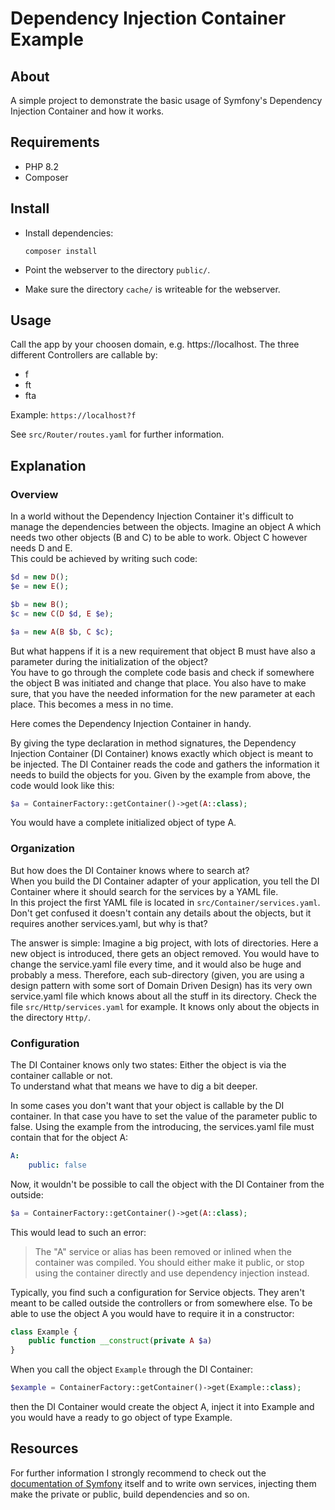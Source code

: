 # Dependency Injection Container Example

## About
A simple project to demonstrate the basic usage of Symfony's Dependency Injection Container and how it works.

## Requirements
- PHP 8.2
- Composer

## Install
- Install dependencies:
  ```
  composer install
  ```

- Point the webserver to the directory `public/`.
- Make sure the directory `cache/` is writeable for the webserver.

## Usage
Call the app by your choosen domain, e.g. https://localhost.
The three different Controllers are callable by:
- f
- ft
- fta
 
Example: `https://localhost?f`

See `src/Router/routes.yaml` for further information.

## Explanation
### Overview
In a world without the Dependency Injection Container it's difficult to manage the dependencies between the objects.
Imagine an object A which needs two other objects (B and C) to be able to work. Object C however needs D and E.  
This could be achieved by writing such code:
```php
$d = new D();
$e = new E();

$b = new B();
$c = new C(D $d, E $e);

$a = new A(B $b, C $c);
```
But what happens if it is a new requirement that object B must have also a parameter during the initialization of the object?  
You have to go through the complete code basis and check if somewhere the object B was initiated and change that place. 
You also have to make sure,
that you have the needed information for the new parameter at each place. This becomes a mess in no time.  
  
Here comes the Dependency Injection Container in handy.
  
By giving the type declaration in method signatures, the Dependency Injection Container (DI Container) knows exactly 
which object is meant to be injected.
The DI Container reads the code and gathers the information it needs to build the objects for you. Given by the example 
from above, the code would look like this:
```php
$a = ContainerFactory::getContainer()->get(A::class);
```
You would have a complete initialized object of type A. 

### Organization
But how does the DI Container knows where to search at?  
When you build the DI Container adapter of your application, you tell the DI Container where it should search for the services by a YAML file.  
In this project the first YAML file is located in `src/Container/services.yaml`. Don't get confused it doesn't contain
any details about the objects, but it requires another services.yaml, but why is that?  
  
The answer is simple: Imagine a big project, with lots of directories. Here a new object is introduced, there gets an 
object removed. You would have to change the service.yaml file every time, and it would also be huge and probably a mess.
Therefore, each sub-directory (given, you are using a design pattern with some sort of Domain Driven Design) has its very 
own service.yaml file which knows about all the stuff in its directory. Check the file `src/Http/services.yaml` for example. 
It knows only about the objects in the directory `Http/`.

### Configuration
The DI Container knows only two states: Either the object is via the container callable or not.  
To understand what that means we have to dig a bit deeper.   

In some cases you don't want that your object is callable by the DI container. In that case
you have to set the value of the parameter public to false. Using the example from the introducing, the services.yaml file must contain that for
the object A:
```yaml
A:
    public: false
```
Now, it wouldn't be possible to call the object with the DI Container from the outside:
```php
$a = ContainerFactory::getContainer()->get(A::class);
```
This would lead to such an error: 
> The "A" service or alias has been removed or inlined when the container was compiled. You should either make it public, or stop using the container directly and use dependency injection instead.
 
Typically, you find such a configuration for Service objects. They aren't meant to be called outside the 
controllers or from somewhere else. To be able to use the object A you would have to require it in a constructor:
```php
class Example {
    public function __construct(private A $a)
}
```
When you call the object `Example` through the DI Container:
```php
$example = ContainerFactory::getContainer()->get(Example::class);
```
then the DI Container would create the object A, inject it into Example and you would have a ready to go
object of type Example.

## Resources
For further information I strongly recommend to check out the [documentation of Symfony](https://symfony.com/doc/current/service_container.html) itself and to write own services, injecting them make the private or public, build dependencies and so on.
